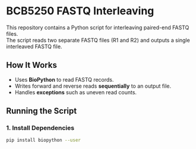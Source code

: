 # BCB5250 FASTQ Interleaving

This repository contains a Python script for interleaving paired-end FASTQ files.  
The script reads two separate FASTQ files (R1 and R2) and outputs a single interleaved FASTQ file.

##  How It Works
- Uses **BioPython** to read FASTQ records.
- Writes forward and reverse reads **sequentially** to an output file.
- Handles **exceptions** such as uneven read counts.

##  Running the Script
### **1. Install Dependencies**
```sh
pip install biopython --user
